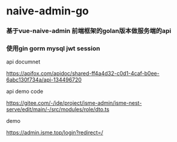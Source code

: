 # naive-admin-go

### 基于vue-naive-admin 前端框架的golan版本做服务端的api

### 使用gin gorm mysql jwt session

api documnet

https://apifox.com/apidoc/shared-ff4a4d32-c0d1-4caf-b0ee-6abc130f734a/api-134496720

api demo code

https://gitee.com/-/ide/project/isme-admin/isme-nest-serve/edit/main/-/src/modules/role/dto.ts

demo

https://admin.isme.top/login?redirect=/